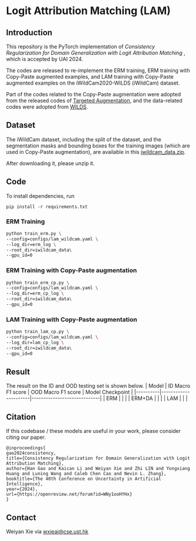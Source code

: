 # Logit Attribution Matching (LAM)

## Introduction

This repository is the PyTorch implementation of <em> Consistency Regularization for Domain Generalization with Logit Attribution Matching </em>, which is accepted by UAI 2024.

The codes are released to re-implement the ERM training, ERM training with Copy-Paste augmented examples, and LAM training with Copy-Paste augmented examples on the iWildCam2020-WILDS (iWildCam) dataset.

Part of the codes related to the Copy-Paste augmentation were adopted from the released codes of [Targeted Augmentation](https://github.com/i-gao/targeted-augs), and the data-related codes were adopted from [WILDS](https://github.com/p-lambda/wilds).

## Dataset

The iWildCam dataset, including the split of the dataset, and the segmentation masks and bounding boxes for the training images (which are used in Copy-Paste augmentation), are available in this [iwildcam_data.zip]().

After downloading it, please unzip it.

## Code
To install dependencies, run
```
pip install -r requirements.txt
```

### ERM Training
```bash
python train_erm.py \
--config=configs/lam_wildcam.yaml \
--log_dir=erm_log \
--root_dir=iwildcam_data\
--gpu_id=0
```

### ERM Training with Copy-Paste augmentation
```bash
python train_erm_cp.py \
--config=configs/lam_wildcam.yaml \
--log_dir=erm_cp_log \
--root_dir=iwildcam_data\
--gpu_id=0
```

### LAM Training with Copy-Paste augmentation
```bash
python train_lam_cp.py \
--config=configs/lam_wildcam.yaml \
--log_dir=lam_cp_log \
--root_dir=iwildcam_data\
--gpu_id=0
```

## Result

The result on the ID and OOD testing set  is shown below.
| Model    | ID Macro F1 score | OOD Macro F1 score | Model Checkpoint    |
|----------|----------------------|-----------------------------|
| ERM      |                |                     |
| ERM+DA   |         |                        |
| LAM      |                |                        |

## Citation
If this codebase / these models are useful in your work, please consider citing our paper.

```
@inproceedings{
gao2024consistency,
title={Consistency Regularization for Domain Generalization with Logit Attribution Matching},
author={Han Gao and Kaican Li and Weiyan Xie and Zhi LIN and Yongxiang Huang and Luning Wang and Caleb Chen Cao and Nevin L. Zhang},
booktitle={The 40th Conference on Uncertainty in Artificial Intelligence},
year={2024},
url={https://openreview.net/forum?id=WNy1ooHYHx}
}
```

## Contact
Weiyan Xie via wxieai@cse.ust.hk
